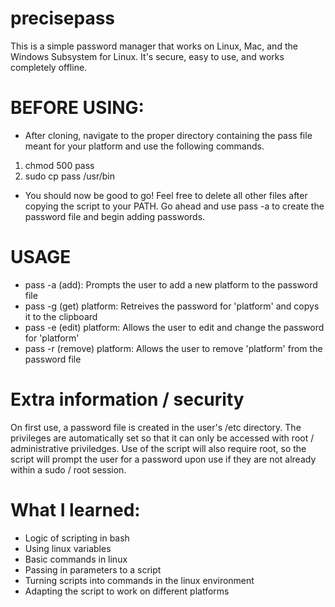 # precisepass

  This is a simple password manager that works on Linux, Mac, and the Windows Subsystem for Linux.
  It's secure, easy to use, and works completely offline. 
  
# BEFORE USING:
 - After cloning, navigate to the proper directory containing the pass file meant for your platform and use the following commands.
 1. chmod 500 pass 
 2. sudo cp pass /usr/bin
 - You should now be good to go! Feel free to delete all other files after copying the script to your PATH. Go ahead and use pass -a to create the password file and begin adding passwords.

# USAGE
- pass -a (add): Prompts the user to add a new platform to the password file
- pass -g (get) platform: Retreives the password for 'platform' and copys it to the clipboard
- pass -e (edit) platform: Allows the user to edit and change the password for 'platform'
- pass -r (remove) platform: Allows the user to remove 'platform' from the password file

# Extra information / security 
On first use, a password file is created in the user's /etc directory. The privileges are automatically set so that it can only be accessed with root / administrative priviledges. Use of the script will also require root, so the script will prompt the user for a password upon use if they are not already within a sudo / root session. 

# What I learned:

  - Logic of scripting in bash
  - Using linux variables
  - Basic commands in linux
  - Passing in parameters to a script
  - Turning scripts into commands in the linux environment 
  - Adapting the script to work on different platforms
